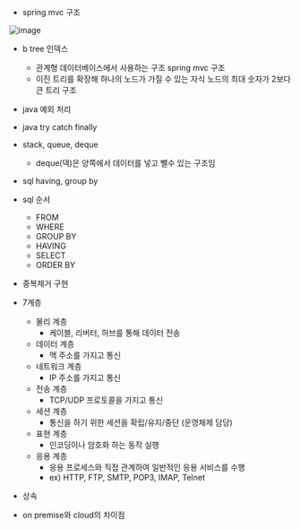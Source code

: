 - spring mvc 구조

![image](https://github.com/user-attachments/assets/1d9b3289-f60f-4393-b7ad-018a4f32bd1d)

- b tree 인덱스
  - 관계형 데이터베이스에서 사용하는 구조 spring mvc 구조
  - 이진 트리를 확장해 하나의 노드가 가질 수 있는 자식 노드의 최대 숫자가 2보다 큰 트리 구조

- java 예외 처리
- java try catch finally
- stack, queue, deque
  - deque(덱)은 양쪽에서 데이터를 넣고 뺄수 있는 구조임
  
- sql  having, group by
- sql 순서
  - FROM 
  - WHERE 
  - GROUP BY 
  - HAVING 
  - SELECT 
  - ORDER BY

- 중복제거 구현
- 7계층
  - 물리 계층
    - 케이블, 리버터, 허브를 통해 데이터 전송
  - 데이터 계층
    - 맥 주소를 가지고 통신
  - 네트워크 계층
    - IP 주소를 가지고 통신
  - 전송 계층
    - TCP/UDP 프로토콜을 가지고 통신
  - 세션 계층
    - 통신을 하기 위한 세션을 확립/유지/중단 (운영체제 담당)
  - 표현 계층
    - 인코딩이나 암호화 하는 동작 실행
  - 응용 계층
    - 응용 프로세스와 직접 관계하여 일반적인 응용 서비스를 수행
    - ex) HTTP, FTP, SMTP, POP3, IMAP, Telnet
  
- 상속
- on premise와 cloud의 차이점
